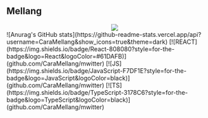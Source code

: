 <!--### 👋 -->
Mellang
---
<div align='center'>
  <img src="https://github-readme-stats.vercel.app/api/top-langs/?username=jungma1&theme=dark&hide_border=true&layout=compact" />
  </div>
![Anurag's GitHub stats](https://github-readme-stats.vercel.app/api?username=CaraMellang&show_icons=true&theme=dark)  
[![REACT](https://img.shields.io/badge/React-808080?style=for-the-badge&logo=React&logoColor=#61DAFB)](github.com/CaraMellang/mwitter)
[![JS](https://img.shields.io/badge/JavaScript-F7DF1E?style=for-the-badge&logo=JavaScript&logoColor=black)](github.com/CaraMellang/mwitter)
[![TS](https://img.shields.io/badge/TypeScript-3178C6?style=for-the-badge&logo=TypeScript&logoColor=black)](github.com/CaraMellang/mwitter)


<!--
**CaraMellang/CaraMellang** is a ✨ _special_ ✨ repository because its `README.md` (this file) appears on your GitHub profile.

Here are some ideas to get you started:

- 🔭 I’m currently working on ...
- 🌱 I’m currently learning ...
- 👯 I’m looking to collaborate on ...
- 🤔 I’m looking for help with ...
- 💬 Ask me about ...
- 📫 How to reach me: ...
- 😄 Pronouns: ...
- ⚡ Fun fact: ...
-->
